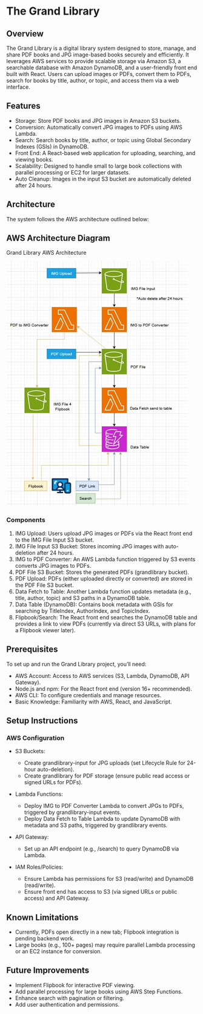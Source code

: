 # The Grand Library

## Overview

The Grand Library is a digital library system designed to store, manage, and share PDF books and JPG image-based books securely and efficiently. It leverages AWS services to provide scalable storage via Amazon S3, a searchable database with Amazon DynamoDB, and a user-friendly front end built with React. Users can upload images or PDFs, convert them to PDFs, search for books by title, author, or topic, and access them via a web interface.

## Features
- Storage: Store PDF books and JPG images in Amazon S3 buckets.
- Conversion: Automatically convert JPG images to PDFs using AWS Lambda.
- Search: Search books by title, author, or topic using Global Secondary Indexes (GSIs) in DynamoDB.
- Front End: A React-based web application for uploading, searching, and viewing books.
- Scalability: Designed to handle small to large book collections with parallel processing or EC2 for larger datasets.
- Auto Cleanup: Images in the input S3 bucket are automatically deleted after 24 hours. 

## Architecture

The system follows the AWS architecture outlined below:

## AWS Architecture Diagram

Grand Library AWS Architecture

![alt text](image.png)

### Components

1. IMG Upload: Users upload JPG images or PDFs via the React front end to the IMG File Input S3 bucket.
2. IMG File Input S3 Bucket: Stores incoming JPG images with auto-deletion after 24 hours.
3. IMG to PDF Converter: An AWS Lambda function triggered by S3 events converts JPG images to PDFs.
4. PDF File S3 Bucket: Stores the generated PDFs (grandlibrary bucket).
5. PDF Upload: PDFs (either uploaded directly or converted) are stored in the PDF File S3 bucket.
6. Data Fetch to Table: Another Lambda function updates metadata (e.g., title, author, topic) and S3 paths in a DynamoDB table.
7. Data Table (DynamoDB): Contains book metadata with GSIs for searching by TitleIndex, AuthorIndex, and TopicIndex.
8. Flipbook/Search: The React front end searches the DynamoDB table and provides a link to view PDFs (currently via direct S3 URLs, with plans for a Flipbook viewer later).

## Prerequisites

To set up and run the Grand Library project, you’ll need:

- AWS Account: Access to AWS services (S3, Lambda, DynamoDB, API Gateway).
- Node.js and npm: For the React front end (version 16+ recommended).
- AWS CLI: To configure credentials and manage resources.
- Basic Knowledge: Familiarity with AWS, React, and JavaScript.

## Setup Instructions

### AWS Configuration

- S3 Buckets:
    - Create grandlibrary-input for JPG uploads (set Lifecycle Rule for 24-hour auto-deletion).
    - Create grandlibrary for PDF storage (ensure public read access or signed URLs for PDFs).

- Lambda Functions:
    - Deploy IMG to PDF Converter Lambda to convert JPGs to PDFs, triggered by grandlibrary-input events.
    - Deploy Data Fetch to Table Lambda to update DynamoDB with metadata and S3 paths, triggered by grandlibrary events.

- API Gateway:
    - Set up an API endpoint (e.g., /search) to query DynamoDB via Lambda.

- IAM Roles/Policies:
    - Ensure Lambda has permissions for S3 (read/write) and DynamoDB (read/write).
    - Ensure front end has access to S3 (via signed URLs or public access) and API Gateway.

## Known Limitations

- Currently, PDFs open directly in a new tab; Flipbook integration is pending backend work.
- Large books (e.g., 100+ pages) may require parallel Lambda processing or an EC2 instance for conversion.

## Future Improvements

- Implement Flipbook for interactive PDF viewing.
- Add parallel processing for large books using AWS Step Functions.
- Enhance search with pagination or filtering.
- Add user authentication and permissions.
